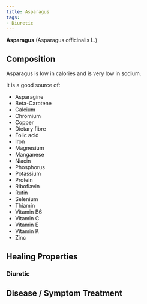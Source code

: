 ```yaml
---
title: Asparagus
tags:
- Diuretic
---
```

**Asparagus** (Asparagus officinalis L.)

## Composition

Asparagus is low in calories and is very low in sodium.

It is a good source of:

- Asparagine
- Beta-Carotene
- Calcium
- Chromium
- Copper
- Dietary fibre
- Folic acid
- Iron
- Magnesium
- Manganese
- Niacin
- Phosphorus
- Potassium
- Protein
- Riboflavin
- Rutin
- Selenium
- Thiamin
- Vitamin B6
- Vitamin C
- Vitamin E
- Vitamin K
- Zinc

## Healing Properties

### Diuretic

## Disease / Symptom Treatment

[^1]: **Title:** []()<br>
**Publication:** []()<br>
**Date:** <br>
**Study Type:** Animal Study, Commentary, Human Study: In Vitro - In Vivo - In Silico, Human: Case Report, Meta Analysis, Review<br>
**Author(s):** <br>
**Institutions:** <br>
**Copy:** [archive](https://ipfs.io/ipfs/), [archive-mirror](https://cloudflare-ipfs.com/ipfs/)

[^2]: **Title:** []()<br>
**Publication:** []()<br>
**Date:** <br>
**Study Type:** Animal Study, Commentary, Human Study: In Vitro - In Vivo - In Silico, Human: Case Report, Meta Analysis, Review<br>
**Author(s):** <br>
**Institutions:** <br>
**Copy:** [archive](https://ipfs.io/ipfs/), [archive-mirror](https://cloudflare-ipfs.com/ipfs/)